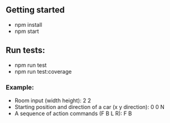 ## Getting started

- npm install
- npm start

## Run tests:

- npm run test
- npm run test:coverage

### Example:

- Room input (width height): 2 2
- Starting position and direction of a car (x y direction): 0 0 N
- A sequence of action commands (F B L R): F B
